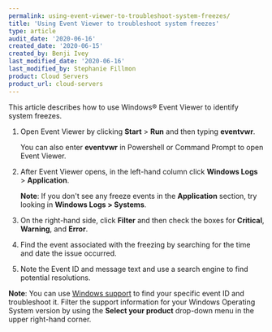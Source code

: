 ```yaml
---
permalink: using-event-viewer-to-troubleshoot-system-freezes/
title: 'Using Event Viewer to troubleshoot system freezes'
type: article
audit_date: '2020-06-16'
created_date: '2020-06-15'
created_by: Benji Ivey
last_modified_date: '2020-06-16'
last_modified_by: Stephanie Fillmon
product: Cloud Servers
product_url: cloud-servers
---
```


This article describes how to use Windows&reg; Event Viewer to identify system freezes.

1. Open Event Viewer by clicking **Start** > **Run** and then typing **eventvwr**.
   
   You can also enter **eventvwr** in Powershell or Command Prompt to open Event Viewer.
    
2. After Event Viewer opens, in the left-hand column click **Windows Logs** > **Application**.

   **Note**: If you don't see any freeze events in the **Application** section, try looking in **Windows Logs > Systems**.

3. On the right-hand side, click **Filter** and then check the boxes for **Critical**, **Warning**, and **Error**.

4. Find the event associated with the freezing by searching for the time and date the issue occurred.

5. Note the Event ID and message text and use a search engine to find potential resolutions.

**Note**: You can use [Windows support](https://support.microsoft.com/en-us/hub/4338813/windows-help?os=windows-7) to find your specific event ID and troubleshoot it. Filter the support information for your Windows Operating System version by using the **Select your product** drop-down menu in the upper right-hand corner.
